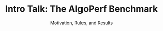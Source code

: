 ---
# Determines which item appears first on the schedule (lowest number (0) appears first)
sequence_id: 2

day: Tuesday, 11th

# Time of the event
time: 10:30 - 11:15

# Title of the event
title: "Intro Talk: The AlgoPerf Benchmark"
subtitle: Motivation, Rules, and Results

# Speaker Info
speaker: Organizers
webpage: /organizers
# affil: Buzz University
# affil_link: https://buzz.edu
# affil2: Buzz University
# affil2_link: https://buzz.edu

# Image
img: ../organizers/frank.jpg
img_link: /organizers
---